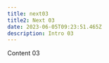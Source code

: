 ```yaml
---
title: next03
title2: Next 03
date: 2023-06-05T09:23:51.465Z
description: Intro 03
---
```

C﻿ontent 03